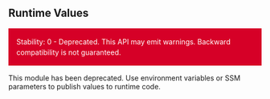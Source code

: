 ## Runtime Values
<div class="stability_label"
     style="background-color: #D60027; color: white !important; margin: 0 0 1rem 0; padding: 1rem; line-height: 1.5;">
  Stability: 0 - Deprecated. This API may emit warnings. Backward compatibility is not guaranteed.
</div>


This module has been deprecated. Use environment variables or SSM parameters to publish values to runtime code.

